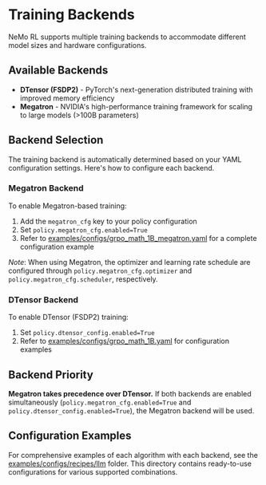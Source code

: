 # Training Backends

NeMo RL supports multiple training backends to accommodate different model sizes and hardware configurations.

## Available Backends

- **DTensor (FSDP2)** - PyTorch's next-generation distributed training with improved memory efficiency
- **Megatron** - NVIDIA's high-performance training framework for scaling to large models (>100B parameters)

## Backend Selection

The training backend is automatically determined based on your YAML configuration settings. Here's how to configure each backend.

### Megatron Backend
To enable Megatron-based training:

1. Add the `megatron_cfg` key to your policy configuration
2. Set `policy.megatron_cfg.enabled=True`
3. Refer to [examples/configs/grpo_math_1B_megatron.yaml](../../examples/configs/grpo_math_1B_megatron.yaml) for a complete configuration example

_Note_: When using Megatron, the optimizer and learning rate schedule are configured through `policy.megatron_cfg.optimizer` and `policy.megatron_cfg.scheduler`, respectively.

### DTensor Backend
To enable DTensor (FSDP2) training:

1. Set `policy.dtensor_config.enabled=True`
2. Refer to [examples/configs/grpo_math_1B.yaml](../../examples/configs/grpo_math_1B.yaml) for configuration examples

## Backend Priority

**Megatron takes precedence over DTensor.** If both backends are enabled simultaneously (`policy.megatron_cfg.enabled=True` and `policy.dtensor_config.enabled=True`), the Megatron backend will be used.

## Configuration Examples

For comprehensive examples of each algorithm with each backend, see the [examples/configs/recipes/llm](../../examples/configs/recipes/llm/) folder. This directory contains ready-to-use configurations for various supported combinations.
